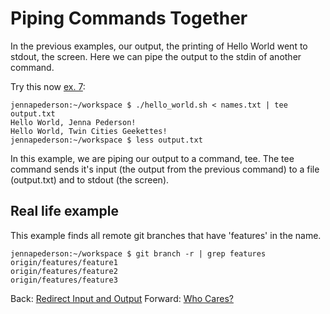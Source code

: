 # Piping Commands Together

In the previous examples, our output, the printing of Hello World went to stdout, the screen. Here we can pipe the output to the stdin of another command.

Try this now [ex. 7](example7):
```
jennapederson:~/workspace $ ./hello_world.sh < names.txt | tee output.txt
Hello World, Jenna Pederson!
Hello World, Twin Cities Geekettes!
jennapederson:~/workspace $ less output.txt
```

In this example, we are piping our output to a command, tee. The tee command sends it's input (the output from the previous command) to a file (output.txt) and to stdout (the screen).

## Real life example

This example finds all remote git branches that have 'features' in the name.

```
jennapederson:~/workspace $ git branch -r | grep features
origin/features/feature1
origin/features/feature2
origin/features/feature3
```

Back: [Redirect Input and Output](10a_redirection.md)
Forward: [Who Cares?](11_who_cares.md)
